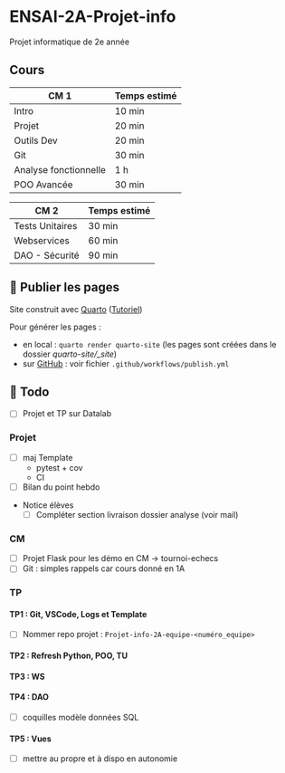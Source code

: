# ENSAI-2A-Projet-info

Projet informatique de 2e année

## Cours

| CM 1                  | Temps estimé   |
|-----------------------|----------------|
| Intro                 | 10 min         |
| Projet                | 20 min         |
| Outils Dev            | 20 min         |
| Git                   | 30 min         |
| Analyse fonctionnelle | 1 h            |
| POO Avancée           | 30 min         |

| CM 2                  | Temps estimé   |
|-----------------------|----------------|
| Tests Unitaires       | 30 min         |
| Webservices           | 60 min         |
| DAO - Sécurité        | 90 min         |

## :rocket: Publier les pages

Site construit avec [Quarto](https://quarto.org/) ([Tutoriel](https://ludo2ne.github.io/Quarto-tuto/))

Pour générer les pages :

- en local : `quarto render quarto-site` (les pages sont créées dans le dossier *quarto-site/_site*)
- sur [GitHub](https://ludo2ne.github.io/ENSAI-2A-Projet-info) : voir fichier `.github/workflows/publish.yml`

## :construction: Todo

- [ ] Projet et TP sur Datalab

### Projet

- [ ] maj Template
  - pytest + cov
  - CI
- [ ] Bilan du point hebdo
- Notice élèves
  - [ ] Compléter section livraison dossier analyse (voir mail)

### CM

- [ ] Projet Flask pour les démo en CM -> tournoi-echecs
- [ ] Git : simples rappels car cours donné en 1A

### TP

#### TP1 : Git, VSCode, Logs et Template

- [ ] Nommer repo projet : `Projet-info-2A-equipe-<numéro_equipe>`

#### TP2 : Refresh Python, POO, TU

#### TP3 : WS

#### TP4 : DAO
  
- [ ] coquilles modèle données SQL

#### TP5 : Vues

- [ ] mettre au propre et à dispo en autonomie
